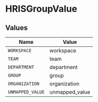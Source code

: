 # HRISGroupValue


## Values

| Name             | Value            |
| ---------------- | ---------------- |
| `WORKSPACE`      | workspace        |
| `TEAM`           | team             |
| `DEPARTMENT`     | department       |
| `GROUP`          | group            |
| `ORGANIZATION`   | organization     |
| `UNMAPPED_VALUE` | unmapped_value   |